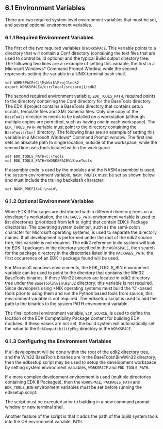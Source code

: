 <!--- @file
  6.1 Environment Variables

  Copyright (c) 2008-2019, Intel Corporation. All rights reserved.<BR>

  Redistribution and use in source (original document form) and 'compiled'
  forms (converted to PDF, epub, HTML and other formats) with or without
  modification, are permitted provided that the following conditions are met:

  1) Redistributions of source code (original document form) must retain the
     above copyright notice, this list of conditions and the following
     disclaimer as the first lines of this file unmodified.

  2) Redistributions in compiled form (transformed to other DTDs, converted to
     PDF, epub, HTML and other formats) must reproduce the above copyright
     notice, this list of conditions and the following disclaimer in the
     documentation and/or other materials provided with the distribution.

  THIS DOCUMENTATION IS PROVIDED BY TIANOCORE PROJECT "AS IS" AND ANY EXPRESS OR
  IMPLIED WARRANTIES, INCLUDING, BUT NOT LIMITED TO, THE IMPLIED WARRANTIES OF
  MERCHANTABILITY AND FITNESS FOR A PARTICULAR PURPOSE ARE DISCLAIMED. IN NO
  EVENT SHALL TIANOCORE PROJECT  BE LIABLE FOR ANY DIRECT, INDIRECT, INCIDENTAL,
  SPECIAL, EXEMPLARY, OR CONSEQUENTIAL DAMAGES (INCLUDING, BUT NOT LIMITED TO,
  PROCUREMENT OF SUBSTITUTE GOODS OR SERVICES; LOSS OF USE, DATA, OR PROFITS;
  OR BUSINESS INTERRUPTION) HOWEVER CAUSED AND ON ANY THEORY OF LIABILITY,
  WHETHER IN CONTRACT, STRICT LIABILITY, OR TORT (INCLUDING NEGLIGENCE OR
  OTHERWISE) ARISING IN ANY WAY OUT OF THE USE OF THIS DOCUMENTATION, EVEN IF
  ADVISED OF THE POSSIBILITY OF SUCH DAMAGE.

-->

## 6.1 Environment Variables

There are two required system level environment variables that must be set, and
several optional environment variables.

### 6.1.1 Required Environment Variables

The first of the two required variables is `WORKSPACE`. This variable points to
a directory that will contain a Conf directory (containing the text files that
are used to control build options) and the typical Build output directory tree.
The following two lines are an example of setting this variable, the first in a
Microsoft Windows\* Command Prompt Window, while the second represents setting
the variable in a UNIX terminal bash shell.

```
set WORKSPACE=C:\MyWork\Proj1\edk2
export WORKSPACE=/usr/local/src/proj1/edk2
```

The second required environment variable, `EDK_TOOLS_PATH`, required points to
the directory containing the Conf directory for the BaseTools directory. The
EDK II project contains a BaseTools directory,that contains setup scripts,
template files and XML Schema files. Only one copy of the `BaseTools`
directories needs to be installed on a workstation (although multiple copies
are permitted, such as having one in each workspace). The `EDK_TOOLS_PATH`
variable must point to the directory containing the `BaseTools/Conf` directory.
The following lines are an example of setting this variable in a Microsoft
Windows\* Command Prompt window. The first line sets an absolute path to single
location, outside of the workspace, while the second line uses tools located
within the workspace.

```
set EDK_TOOLS_PATH=C:\Tools
set EDK_TOOLS_PATH=%WORKSPACE%\BaseTools
```

If assembly code is used by the modules and the NASM assembler is used, the
system environment variable, `NASM_PREFIX` must be set as shown below and must
include the trailing backslash character:

`set NASM_PREFIX=C:\nasm\`

### 6.1.2 Optional Environment Variables

When EDK II Packages are distributed within different directory trees on a
developer's workstation, the `PACKAGES_PATH` environment variable is used to list
directories (prioritized from left to right) that contain EDK II Package
directories. The operating system delimiter, such as the semi-colon character
for Microsoft operating systems, is used to separate the directory names. If
all development is performed under the root of the edk2 source tree, this
variable is not required. The edk2 reference build system will look for EDK II
packages in the directory specified in the `WORKSPACE`, then search for the
package directory in the directories listed in the `PACKAGES_PATH`; the first
occurrence of an EDK II package found will be used.

For Microsoft windows environments, the EDK_TOOLS_BIN environment variable can
be used to point to the directory that contains the Win32 BaseTools binaries.
If these Win32 binaries are located in edk2 directory tree under the
`BaseTools\Bin\Win32` directory; this variable is not required. Since developers
using \*NIX operating systems must build the 'C'-based tools prior to using them
and run the Python based tools from source, this environment variable is not
required. The edksetup script is used to add the path to the binaries to the
system PATH environment variable.

The final optional environment variable, `ECP_SOURCE`, is used to define the
location of the EDK Compatibility Package content for building EDK modules. If
these values are not set, the build system will automatically set the value to
the `EdkCompatibilityPkg` directory in the `WORKSPACE`.

### 6.1.3 Configuring the Environment Variables

If all development will be done within the root of the edk2 directory tree, and
the Win32 BaseTools binaries are in the BaseTools\Bin\Win32 directory, then the
edksetup script may be used to setup the development workspace by setting
system environment variables, `WORKSPACE` and `EDK_TOOLS_PATH`.

If a more complex development environment is used (multiple directories
containing EDK II Packages), then the `WORKSPACE`, `PACKAGES_PATH` and
`EDK_TOOLS_BIN` environment variables must be set before running the edksetup
script.

The script must be executed prior to building in a new command prompt window or
new terminal shell.

Another feature of the script is that it adds the path of the build system
tools into the OS environment variable, `PATH`.
